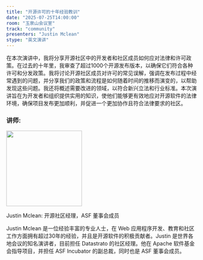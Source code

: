```yaml
---
title: "开源许可的十年经验教训"
date: "2025-07-25T14:00:00"
room: "玉泉山会议室"
track: "community"
presenters: "Justin Mclean"
stype: "英文演讲"
---
```


在本次演讲中，我将分享开源社区中的开发者和社区成员如何应对法律和许可政策。在过去的十年里，我审查了超过1000个开源发布版本，以确保它们符合各种许可和分发政策。我将讨论开源社区成员对许可的常见误解，强调在发布过程中经常遇到的问题，并分享我们的政策和流程是如何随着时间的推移而演变的，以帮助发现这些问题。我还将概述需要改进的领域，以符合新兴立法和行业标准。本次演讲旨在为开发者和组织提供实用的知识，使他们能够更有效地应对开源软件的法律环境，确保项目发布更加顺利，并促进一个更加协作且符合法律要求的社区。

### 讲师:

<img src="https://sessionize.com/image/f7f9-400o400o1-psgL8jgznDsATwZF9JLL66.jpg" width="200" /><br/>

Justin Mclean: 开源社区经理，ASF 董事会成员

Justin Mclean 是一位经验丰富的专业人士，在 Web 应用程序开发、教育和社区工作方面拥有超过30年的经验，并且是开源软件的积极贡献者。Justin 是世界各地会议的知名演讲者，目前担任 Datastrato 的社区经理。他在 Apache 软件基金会指导项目，并担任 ASF Incubator 的副总裁，同时也是 ASF 董事会成员。